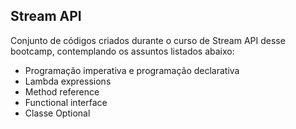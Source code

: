 ## Stream API

Conjunto de códigos criados durante o curso de Stream API desse bootcamp, contemplando os assuntos listados abaixo:

- Programação imperativa e programação declarativa
- Lambda expressions
- Method reference
- Functional interface
- Classe Optional<T>